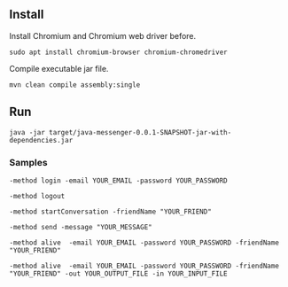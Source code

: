 ## Install

Install Chromium and Chromium web driver before.
```
sudo apt install chromium-browser chromium-chromedriver
```
Compile executable jar file.
```
mvn clean compile assembly:single
```
## Run
```
java -jar target/java-messenger-0.0.1-SNAPSHOT-jar-with-dependencies.jar
```
### Samples
```
-method login -email YOUR_EMAIL -password YOUR_PASSWORD

-method logout

-method startConversation -friendName "YOUR_FRIEND"

-method send -message "YOUR_MESSAGE"

-method alive  -email YOUR_EMAIL -password YOUR_PASSWORD -friendName "YOUR_FRIEND"

-method alive  -email YOUR_EMAIL -password YOUR_PASSWORD -friendName "YOUR_FRIEND" -out YOUR_OUTPUT_FILE -in YOUR_INPUT_FILE
```
